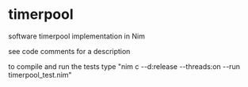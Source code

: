 # timerpool

software timerpool implementation in Nim

see code comments for a description

to compile and run the tests type
"nim c --d:release --threads:on --run timerpool_test.nim"
